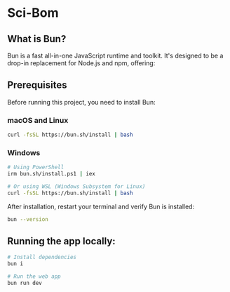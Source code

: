 # Sci-Bom

## What is Bun?

Bun is a fast all-in-one JavaScript runtime and toolkit. It's designed to be a drop-in replacement for Node.js and npm, offering:

## Prerequisites

Before running this project, you need to install Bun:

### macOS and Linux

```sh
curl -fsSL https://bun.sh/install | bash
```

### Windows

```sh
# Using PowerShell
irm bun.sh/install.ps1 | iex

# Or using WSL (Windows Subsystem for Linux)
curl -fsSL https://bun.sh/install | bash
```

After installation, restart your terminal and verify Bun is installed:

```sh
bun --version
```

## Running the app locally:

```sh
# Install dependencies
bun i

# Run the web app
bun run dev
```
